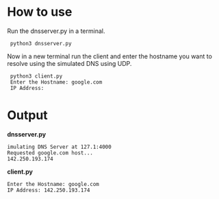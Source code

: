 # How to use

Run the dnsserver.py in a terminal.

```
 python3 dnsserver.py
```

Now in a new terminal run the client and enter the hostname you want to 
resolve using the simulated DNS using UDP.

```
 python3 client.py
 Enter the Hostname: google.com
 IP Address: 
```

# Output

**dnsserver.py**

```
imulating DNS Server at 127.1:4000
Requested google.com host... 
142.250.193.174

```


**client.py**

```
Enter the Hostname: google.com
IP Address: 142.250.193.174
```
